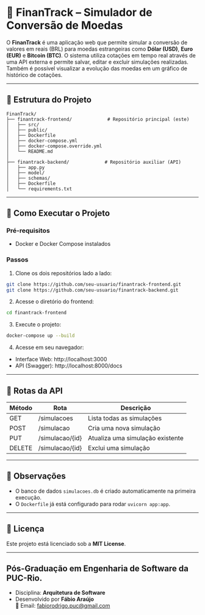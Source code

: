 # 💱 FinanTrack – Simulador de Conversão de Moedas

O **FinanTrack** é uma aplicação web que permite simular a conversão de valores em reais (BRL) para moedas estrangeiras como **Dólar (USD)**, **Euro (EUR)** e **Bitcoin (BTC)**. O sistema utiliza cotações em tempo real através de uma API externa e permite salvar, editar e excluir simulações realizadas. Também é possível visualizar a evolução das moedas em um gráfico de histórico de cotações.

---

## 🧱 Estrutura do Projeto

```
FinanTrack/
├── finantrack-frontend/             # Repositório principal (este)
│   ├── src/
│   ├── public/
│   ├── Dockerfile
│   ├── docker-compose.yml
│   ├── docker-compose.override.yml
│   └── README.md
│
├── finantrack-backend/             # Repositório auxiliar (API)
│   ├── app.py
│   ├── model/
│   ├── schemas/
│   ├── Dockerfile
│   └── requirements.txt
```

---

## 🚀 Como Executar o Projeto

### Pré-requisitos

- Docker e Docker Compose instalados

### Passos

1. Clone os dois repositórios lado a lado:

```bash
git clone https://github.com/seu-usuario/finantrack-frontend.git
git clone https://github.com/seu-usuario/finantrack-backend.git
```

2. Acesse o diretório do frontend:

```bash
cd finantrack-frontend
```

3. Execute o projeto:

```bash
docker-compose up --build
```

4. Acesse em seu navegador:

- Interface Web: http://localhost:3000
- API (Swagger): http://localhost:8000/docs

---

## 🧪 Rotas da API

| Método | Rota                  | Descrição                            |
|--------|------------------------|----------------------------------------|
| GET    | /simulacoes            | Lista todas as simulações             |
| POST   | /simulacao             | Cria uma nova simulação               |
| PUT    | /simulacao/{id}        | Atualiza uma simulação existente      |
| DELETE | /simulacao/{id}        | Exclui uma simulação                  |

---

## 📌 Observações

- O banco de dados `simulacoes.db` é criado automaticamente na primeira execução.
- O `Dockerfile` já está configurado para rodar `uvicorn app:app`.

---

## 📝 Licença

Este projeto está licenciado sob a **MIT License**.

---

## **Pós-Graduação em Engenharia de Software da PUC-Rio**.
- Disciplina: **Arquitetura de Software**
- Desenvolvido por **Fábio Araújo**  
📧 Email: fabiorodrigo.puc@gmail.com
